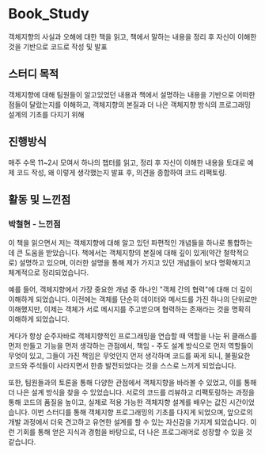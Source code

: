# Book_Study
객체지향의 사실과 오해에 대한 책을 읽고, 책에서 말하는 내용을 정리 후 자신이 이해한것을 기반으로 코드로 작성 및 발표

## 스터디 목적
객체지향에 대해 팀원들이 알고있었던 내용과 책에서 설명하는 내용을 기반으로 어떠한 점들이 달랐는지를 이해하고,
객체지향의 본질과 더 나은 객체지향 방식의 프로그래밍 설계의 기초를 다지기 위해

## 진행방식
매주 수목 11~2시 모여서 하나의 챕터를 읽고, 정리 후 자신이 이해한 내용을 토대로 예제 코드 작성,
왜 이렇게 생각했는지 발표 후, 의견을 종합하여 코드 리팩토링. 

## 활동 및 느낀점
### 박철현 - 느낀점
이 책을 읽으면서 저는 객체지향에 대해 알고 있던 파편적인 개념들을 하나로 통합하는 데 큰 도움을 받았습니다. 
책에서는 객체지향의 본질에 대해 깊이 있게(약간 철학적으로) 설명하고 있으며, 이러한 설명을 통해 제가 가지고 있던 개념들이 보다 명확해지고 체계적으로 정리되었습니다.

예를 들어, 객체지향에서 가장 중요한 개념 중 하나인 "객체 간의 협력"에 대해 더 깊이 이해하게 되었습니다. 
이전에는 객체를 단순히 데이터와 메서드를 가진 하나의 단위로만 이해했지만, 이제는 객체가 서로 메시지를 주고받으며 협력하는 존재라는 것을 명확히 이해하게 되었습니다.

게다가 항상 순주자바로 객체지향적인 프로그래밍을 연습할 때 역할을 나눈 뒤 클래스를 먼저 만들고 기능을 먼저 생각하는 관점에서,
책임 - 주도 설계 방식으로 먼저 역할들이 무엇이 있고, 그들이 가진 책임은 무엇인지 먼저 생각하며 코드를 짜게 되니, 불필요한 코드와 주석들이 사라지면서 한층 발전되었다는 것을 스스로 느끼게 되었습니다.


또한, 팀원들과의 토론을 통해 다양한 관점에서 객체지향을 바라볼 수 있었고, 이를 통해 더 나은 설계 방식을 찾을 수 있었습니다.
서로의 코드를 리뷰하고 리팩토링하는 과정을 통해 코드의 품질을 높이고, 실제로 적용 가능한 객체지향 설계를 배우는 값진 시간이었습니다.
이번 스터디를 통해 객체지향 프로그래밍의 기초를 다지게 되었으며, 앞으로의 개발 과정에서 더욱 견고하고 유연한 설계를 할 수 있는 자신감을 가지게 되었습니다. 
이런 기회를 통해 얻은 지식과 경험을 바탕으로, 더 나은 프로그래머로 성장할 수 있을 것 같습니다.